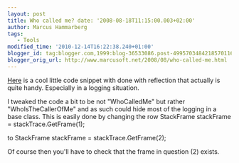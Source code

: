 ```yaml
---
layout: post
title: Who called me? date: '2008-08-18T11:15:00.003+02:00'
author: Marcus Hammarberg
tags:
   - Tools
modified_time: '2010-12-14T16:22:38.240+01:00'
blogger_id: tag:blogger.com,1999:blog-36533086.post-4995703484218570116
blogger_orig_url: http://www.marcusoft.net/2008/08/who-called-me.html
---
```


[Here](http://www.codeproject.com/KB/dotnet/MethodName.aspx) is a
cool little code snippet with done with reflection that actually is
quite handy. Especially in a logging situation.

I tweaked the code a bit to be not "WhoCalledMe" but rather
"WhoIsTheCallerOfMe" and as such could hide most of the logging in a
base class. This is easily done by changing the row
   StackFrame stackFrame = stackTrace.GetFrame(1);

to
   StackFrame stackFrame = stackTrace.GetFrame(2);

Of course then you'll have to check that the frame in question (2)
exists.
